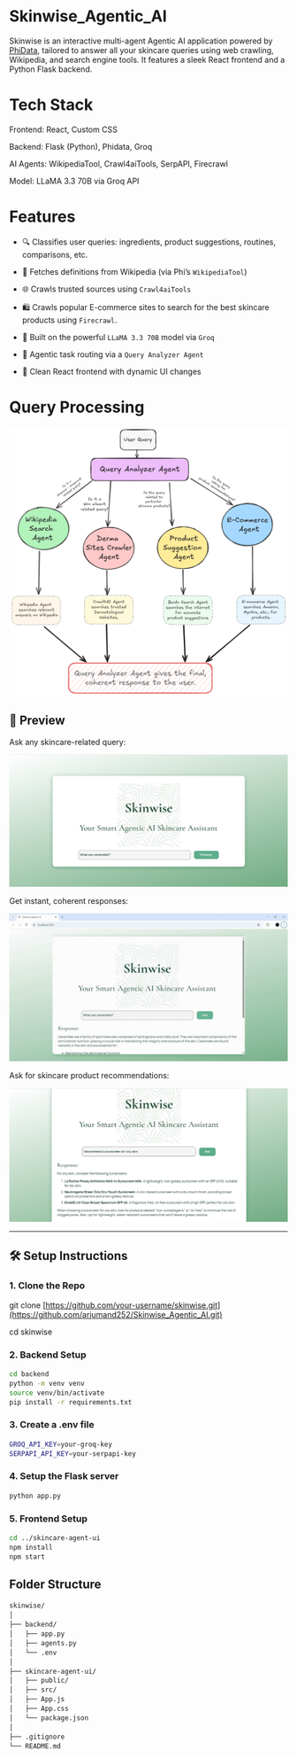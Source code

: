 # Skinwise_Agentic_AI

Skinwise is an interactive multi-agent Agentic AI application powered by [PhiData](https://docs.phidata.com/), tailored to answer all your skincare queries using web crawling, Wikipedia, and search engine tools. It features a sleek React frontend and a Python Flask backend.


# Tech Stack
Frontend: React, Custom CSS

Backend: Flask (Python), Phidata, Groq

AI Agents: WikipediaTool, Crawl4aiTools, SerpAPI, Firecrawl

Model: LLaMA 3.3 70B via Groq API 

# Features

- 🔍 Classifies user queries: ingredients, product suggestions, routines, comparisons, etc.
  
- 📖 Fetches definitions from Wikipedia (via Phi’s `WikipediaTool`)

- 🌐 Crawls trusted sources using `Crawl4aiTools`

- 🛍️ Crawls popular E-commerce sites to search for the best skincare products using `Firecrawl`.

- 🤖 Built on the powerful `LLaMA 3.3 70B` model via `Groq`

- 🧠 Agentic task routing via a `Query Analyzer Agent`

- 💅 Clean React frontend with dynamic UI changes

# Query Processing

![Query processing](flowchart.png)


## 📸 Preview

Ask any skincare-related query:

![Skinwise UI Preview 1](skincare_3.png)

Get instant, coherent responses:

![Skinwise UI Preview 2](skinwise_1.gif)

Ask for skincare product recommendations: 

![Skinwise UI Preview 3](skincare_5.png)

<!-- 
![Skinwise UI Preview](skinwise_2.gif) -->

---

## 🛠️ Setup Instructions

### 1. Clone the Repo

git clone [https://github.com/your-username/skinwise.git](https://github.com/arjumand252/Skinwise_Agentic_AI.git)

cd skinwise

### 2. Backend Setup
```bash
cd backend
python -m venv venv
source venv/bin/activate
pip install -r requirements.txt
```

### 3. Create a .env file

```bash
GROQ_API_KEY=your-groq-key
SERPAPI_API_KEY=your-serpapi-key
```

### 4. Setup the Flask server

```bash
python app.py
```

### 5. Frontend Setup

```bash
cd ../skincare-agent-ui
npm install
npm start
```

## Folder Structure

```bash
skinwise/
│
├── backend/
│   ├── app.py
│   ├── agents.py
│   └── .env
│
├── skincare-agent-ui/
│   ├── public/
│   ├── src/
│   ├── App.js
│   ├── App.css
│   └── package.json
│
├── .gitignore
└── README.md
```
